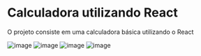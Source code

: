 # Calculadora utilizando React

O projeto consiste em uma calculadora básica utilizando o React

![image](https://github.com/miqueiasrodrigues/calculadora-react/assets/84649194/634d2fde-186d-4e09-a12d-c4705c35cca2)
![image](https://github.com/miqueiasrodrigues/calculadora-react/assets/84649194/4cb126e3-9f3e-40b4-b81b-933e94ae37b5)
![image](https://github.com/miqueiasrodrigues/calculadora-react/assets/84649194/ce8102bb-2bcb-40d6-b94c-169a90604a96)
![image](https://github.com/miqueiasrodrigues/calculadora-react/assets/84649194/f2d27cfd-1a43-46e6-9130-82966c2208bd)






